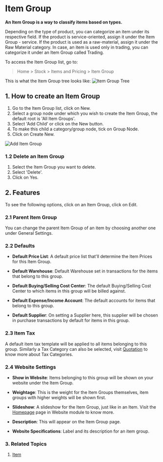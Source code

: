 <!-- add-breadcrumbs -->
# Item Group

**An Item Group is a way to classify items based on types.**

Depending on the type of product, you can categorize an item under its respective field. If the product is
service-oriented, assign it under the Item Group - service. If the
product is used as a raw-material, assign it under the Raw Material
category. In case, an item is used only in trading, you can categorize it
under an Item Group called Trading.

To access the Item Group list, go to:
> Home > Stock > Items and Pricing > Item Group

This is what the Item Group tree looks like:
<img class="screenshot" alt="Item Group Tree" src="{{docs_base_url}}/v12/assets/img/stock/item-group-tree.png">

## 1. How to create an Item Group

1. Go to the Item Group list, click on New.
1. Select a group node under which you wish to create the Item Group, the default root is 'All Item Groups'.
1. Select 'Add Child' or click on the New button.
1. To make this child a category/group node, tick on Group Node.
1. Click on Create New. 

<img class="screenshot" alt="Add Item Group" src="{{docs_base_url}}/v12/assets/img/stock/item-group-new.gif">

### 1.2 Delete an Item Group

1. Select the Item Group you want to delete.
1. Select 'Delete'.
1. Click on Yes.

## 2. Features
To see the following options, click on an Item Group, click on Edit.

### 2.1 Parent Item Group
You can change the parent Item Group of an item by choosing another one under General Settings.

### 2.2 Defaults

* **Default Price List**: A default price list that'll determine the Item Prices for this Item Group.
* **Default Warehouse**: Default Warehouse set in transactions for the items that belong to this group.

* **Default Buying/Selling Cost Center**: The default Buying/Selling Cost Center to which items in this group will be billed against.
* **Default Expense/Income Account**: The default accounts for items that belong to this group.
* **Default Supplier**: On setting a Supplier here, this supplier will be chosen in purchase transactions by default for items in this group.

### 2.3 Item Tax
A default item tax template will be applied to all items belonging to this group. Similarly a Tax Category can also be selected, visit [Quotation](/docs/user/manual/en/selling/quotation) to know more about Tax Categories.

### 2.4 Website Settings
* **Show in Website**: Items belonging to this group will be shown on your website under the Item Group.
* **Weightage**: This is the weight for the Item Groups themselves, item groups with higher weights will be shown first.
* **Slideshow**: A slideshow for the Item Group, just like in an Item. Visit the [Homepage](/docs/user/manual/en/website/homepage) page in Website module to know more.

* **Description**: This will appear on the Item Group page.
* **Website Specifications**: Label and its description for an item group.

### 3. Related Topics
1. [Item](/docs/user/manual/en/stock/item)